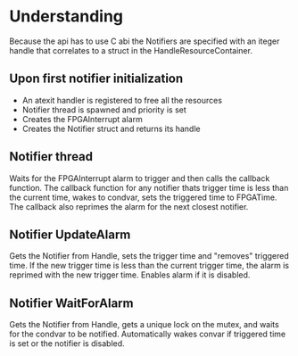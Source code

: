 # Understanding

Because the api has to use C abi the Notifiers are specified with an iteger handle that correlates to a struct
in the HandleResourceContainer.

## Upon first notifier initialization

- An atexit handler is registered to free all the resources
- Notifier thread is spawned and priority is set
- Creates the FPGAInterrupt alarm
- Creates the Notifier struct and returns its handle

## Notifier thread

Waits for the FPGAInterrupt alarm to trigger and then calls the callback function.
The callback function for any notifier thats trigger time is less than the current time,
wakes to condvar, sets the triggered time to FPGATime. The callback also reprimes the alarm
for the next closest notifier.

## Notifier UpdateAlarm

Gets the Notifier from Handle, sets the trigger time and "removes" triggered time.
If the new trigger time is less than the current trigger time, the alarm is reprimed with the new trigger time.
Enables alarm if it is disabled.

## Notifier WaitForAlarm

Gets the Notifier from Handle, gets a unique lock on the mutex, and waits for the condvar to be notified.
Automatically wakes convar if triggered time is set or the notifier is disabled.
